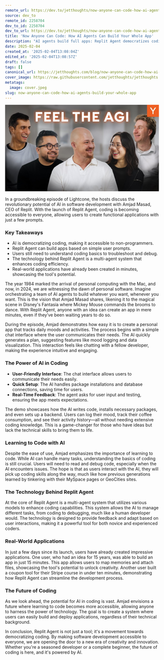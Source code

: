 ```yaml
---
remote_url: https://dev.to/jetthoughts/now-anyone-can-code-how-ai-agents-can-build-your-whole-app-3146
source: dev_to
remote_id: 2258704
dev_to_id: 2258704
dev_to_url: https://dev.to/jetthoughts/now-anyone-can-code-how-ai-agents-can-build-your-whole-app-3146
title: 'Now Anyone Can Code: How AI Agents Can Build Your Whole App'
description: "AI agents build full apps: Replit Agent democratizes coding for non-technical founders. Create MVPs with prompts, no coding required. Future of development ✓"
date: 2025-02-04
created_at: '2025-02-04T13:08:04Z'
edited_at: '2025-02-04T13:08:57Z'
draft: false
tags: []
canonical_url: https://jetthoughts.com/blog/now-anyone-can-code-how-ai-agents-build-your-whole-app/
cover_image: https://raw.githubusercontent.com/jetthoughts/jetthoughts.github.io/master/content/blog/now-anyone-can-code-how-ai-agents-build-your-whole-app/cover.jpeg
metatags:
  image: cover.jpeg
slug: now-anyone-can-code-how-ai-agents-build-your-whole-app
---
```

[![Now Anyone Can Code: How AI Agents Can Build Your Whole App](file_0.jpg)](https://www.youtube.com/watch?v=jbIQfoldLag)

In a groundbreaking episode of Lightcone, the hosts discuss the revolutionary potential of AI in software development with Amjad Masad, CEO of Replit. With the launch of Replit Agent, coding is becoming accessible to everyone, allowing users to create functional applications with just a few prompts.

### Key Takeaways

*   AI is democratizing coding, making it accessible to non-programmers.
*   Replit Agent can build apps based on simple user prompts.
*   Users still need to understand coding basics to troubleshoot and debug.
*   The technology behind Replit Agent is a multi-agent system that enhances coding efficiency.
*   Real-world applications have already been created in minutes, showcasing the tool's potential.

The year 1984 marked the arrival of personal computing with the Mac, and now, in 2024, we are witnessing the dawn of personal software. Imagine orchestrating a team of AI agents to build whatever you want, whenever you want. This is the vision that Amjad Masad shares, likening it to the magical scene in Disney's Fantasia where Mickey Mouse commands the brooms to dance. With Replit Agent, anyone with an idea can create an app in mere minutes, even if they’ve been waiting years to do so.

During the episode, Amjad demonstrates how easy it is to create a personal app that tracks daily moods and activities. The process begins with a simple chat interface where the user communicates their needs. The AI quickly generates a plan, suggesting features like mood logging and data visualization. This interaction feels like chatting with a fellow developer, making the experience intuitive and engaging.

### The Power of AI in Coding

*   **User-Friendly Interface**: The chat interface allows users to communicate their needs easily.
*   **Quick Setup**: The AI handles package installations and database connections, saving time for users.
*   **Real-Time Feedback**: The agent asks for user input and testing, ensuring the app meets expectations.

The demo showcases how the AI writes code, installs necessary packages, and even sets up a backend. Users can log their mood, track their coffee consumption, and see their activity history—all without needing extensive coding knowledge. This is a game-changer for those who have ideas but lack the technical skills to bring them to life.

### Learning to Code with AI

Despite the ease of use, Amjad emphasizes the importance of learning to code. While AI can handle many tasks, understanding the basics of coding is still crucial. Users will need to read and debug code, especially when the AI encounters issues. The hope is that as users interact with the AI, they will pick up coding skills along the way, much like how previous generations learned by tinkering with their MySpace pages or GeoCities sites.

### The Technology Behind Replit Agent

At the core of Replit Agent is a multi-agent system that utilizes various models to enhance coding capabilities. This system allows the AI to manage different tasks, from coding to debugging, much like a human developer would. The technology is designed to provide feedback and adapt based on user interactions, making it a powerful tool for both novice and experienced coders.

### Real-World Applications

In just a few days since its launch, users have already created impressive applications. One user, who had an idea for 15 years, was able to build an app in just 15 minutes. This app allows users to map memories and attach files, showcasing the tool's potential to unlock creativity. Another user built a coupon tool for their Stripe course in under ten minutes, demonstrating how Replit Agent can streamline the development process.

### The Future of Coding

As we look ahead, the potential for AI in coding is vast. Amjad envisions a future where learning to code becomes more accessible, allowing anyone to harness the power of technology. The goal is to create a system where users can easily build and deploy applications, regardless of their technical background.

In conclusion, Replit Agent is not just a tool; it's a movement towards democratizing coding. By making software development accessible to everyone, we are opening the door to a new era of creativity and innovation. Whether you're a seasoned developer or a complete beginner, the future of coding is here, and it's powered by AI.
